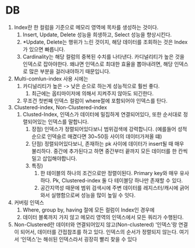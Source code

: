 # DB

1. Index란 한 컬럼을 기준으로 메모리 영역에 목차를 생성하는 것이다.
    1. Insert, Update, Delete 성능을 희생하고, Select 성능을 향상시킨다.
    2. *Update, Delete는 행위가 느린 것이지, 해당 데이터를 조회하는 것은 Index가 있으면 빠릅니다.
    3. Cardinality는 해당 컬럼의 중복된 수치를 나타낸다. 카디널리티가 높은 것을 인덱스로 잡아야한다. 왜냐면 인덱스로 최대한 효율을 뽑아내려면, 해당 인덱스로 많은 부분을 걸러내야하기 때문입니다.
2. Multi-comlun-index 사용 시에는
    1. 카디널리티가 높은 -> 낮은 순으로 하는게 성능적으로 훨씬 좋다.
        1. 최근에는 옵티마이저에 의해서 지켜주지 않아도 되긴한다.
    2. 무조건 첫번째 인덱스 컬럼이 where절에 포함되어야 인덱스를 탄다.
3. Clustered-index, Non-Clustered-index
    1. Clusted-Index, 인덱스가 데이터에 밀집하게 연결되어있다, 또한 순서대로 정렬되어있는 인덱스를 말합니다.
        1. 장점) 인덱스가 정렬되어있다보니 범위검색에 강력합니다. (예를들어 성적순으로 인덱슬르 매겼다면 30~50등 사이의 데이터가져올 떄)
        2. 단점) 정렬되어있다보니, 존재하는 pk 사이에 데이터가 insert될 때 매우 불리하다. 중간에 추가된다고 하면 중간부터 끝까지 모든 데이터를 한 칸씩 밀고 삽입해야합니다. 
        3. 특징) 
            1. 한 테이블의 하나의 조건으로만 정렬이된다. Primary key와 매우 유사하다. Pk, Clustered-index 둘 다 테이블당 하나만 존재할 수 있다.
            2. 공간지역성 때문에 범위 검색시에 주변 데이터를 레지스터/캐시에 긁어와서 실행함으로써 성능을 많이 높일 수 잇다.
4. 커버링 인덱스
    1. Where, group by, having 절에 모든 컬럼이 Index인 경우에
    2. 데이터 블록까지 가지 않고 메모리 영역의 인덱스에서 모든 쿼리가 수행된다.
5. Non-Clustered란 데이터와 연결되어있지 않고(Non-clustered) ‘인덱스’랑 연결이 되어서, 데이터를 간접참조를 하고 있다. 인덱스의 순서가 정렬되지 않는다. 여기서 ‘인덱스’는 해쉬된 인덱스라서 굉장히 빨리 찾을 수 있다